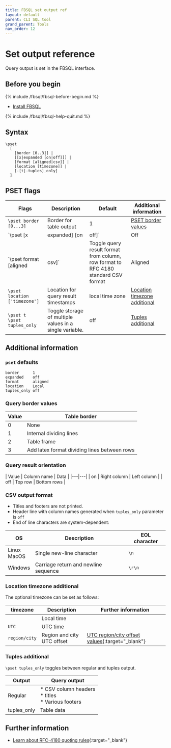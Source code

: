 ```yaml
---
title: FBSQL set output ref
layout: default
parent: CLI SQL tool
grand_parent: Tools
nav_order: 12
---
```


# Set output reference

Query output is set in the FBSQL interface.

## Before you begin

{% include /fbsql/fbsql-before-begin.md %}
* [Install FBSQL](/docs/tools/fbsql/fbsql-install)

{% include /fbsql/fbsql-help-quit.md %}

## Syntax

```
\pset
  [
    [border [0..3]] |
    [[x|expanded [on|off]]] |
    [format [aligned|csv]] |
    [location [timezone]] |
    [-[t|-tuples]_only]
  ]
```

## PSET flags

| Flags | Description | Default | Additional information |
|---|---|---|---|
| `\pset border [0...3]` | Border for table output | 1 | [PSET border values](#query-border-values) |
| `\pset [x|expanded] [on|off]` | Off | Change orientation of query results | [Query result orientation](#query-result-orientation) |
| `\pset format [aligned | csv]` | Toggle query result format from column, row format to RFC 4180 standard CSV format | Aligned | [Query output format](#pset-query-output-format) |
| `\pset location ['timezone']` | Location for query result timestamps | local time zone | [Location timezone additional ](#location-timezone-additional)
| `\pset t` <br/> `\pset tuples_only` | Toggle storage of multiple values in a single variable. | off | [Tuples additional](#tuples-additional) |

## Additional information

### `pset` defaults

```
border      1
expanded    off
format      aligned
location    Local
tuples_only off
```

### Query border values

| Value | Table border |
|---|---|
| 0 | None |
| 1 | Internal dividing lines |
| 2 | Table frame |
| 3 | Add latex format dividing lines between rows |

### Query result orientation

| Value | Column name | Data |
|---|---|
| on | Right column | Left column |
| off | Top row | Bottom rows |

### CSV output format

* Titles and footers are not printed.
* Header line with column names generated when `tuples_only` parameter is `off`
* End of line characters are system-dependent:

| OS | Description |EOL character |
|---|---|---|
| Linux<br/>MacOS | Single new-line character | `\n` |
| Windows | Carriage return and newline sequence |`\r\n` |

### Location timezone additional

The optional timezone can be set as follows:

| timezone | Description | Further information |
|---|---|---|
| <none> | Local time |  |
| `UTC` | UTC time |
| `region/city` | Region and city UTC offset | [UTC region/city offset values](https://en.wikipedia.org/wiki/List_of_tz_database_time_zones){:target="_blank"}

### Tuples additional

`\pset tuples_only` toggles between regular and tuples output.

| Output | Query output |
|---|---|
| Regular | * CSV column headers<br/>* titles<br/>* Various footers |
| tuples_only | Table data |

## Further information

* [Learn about RFC-4180 quoting rules](https://www.rfc-editor.org/rfc/rfc4180){:target="_blank"}
